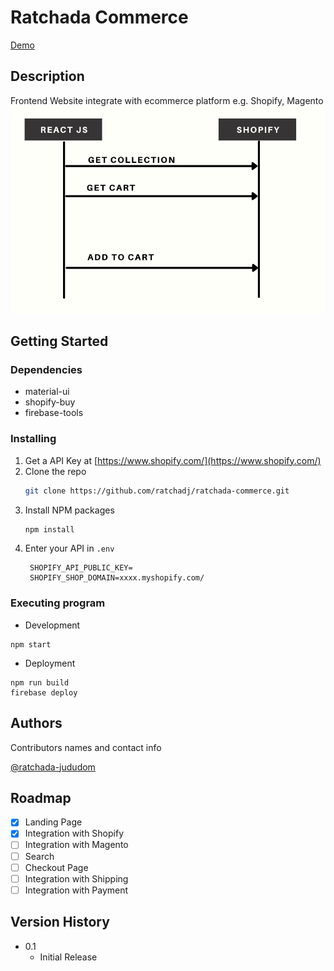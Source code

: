 # Ratchada Commerce
[Demo](https://ratchada-commerce.web.app/)

## Description

Frontend Website integrate with ecommerce platform e.g. Shopify, Magento
![Design](https://github.com/ratchadj/ratchada-commerce/blob/master/README-P1.png?raw=true)

## Getting Started

### Dependencies

* material-ui
* shopify-buy
* firebase-tools

### Installing

1. Get a API Key at [https://www.shopify.com/](https://www.shopify.com/)
2. Clone the repo
   ```sh
   git clone https://github.com/ratchadj/ratchada-commerce.git
   ```
3. Install NPM packages
   ```sh
   npm install
   ```
4. Enter your API in `.env`
   ```JS
    SHOPIFY_API_PUBLIC_KEY=
    SHOPIFY_SHOP_DOMAIN=xxxx.myshopify.com/
   ```

### Executing program

* Development
```
npm start
```
* Deployment
```
npm run build
firebase deploy
```
## Authors

Contributors names and contact info

[@ratchada-jududom](https://www.linkedin.com/in/ratchada-jududom/)

## Roadmap
- [x] Landing Page
- [x] Integration with Shopify
- [ ] Integration with Magento
- [ ] Search
- [ ] Checkout Page
- [ ] Integration with Shipping
- [ ] Integration with Payment

## Version History

* 0.1
    * Initial Release
